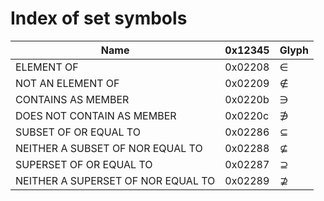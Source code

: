 # Index of set symbols

Name                                            | 0x12345 | Glyph
------------------------------------------------|---------|------------------
ELEMENT OF                                      | 0x02208 | ∈
NOT AN ELEMENT OF                               | 0x02209 | ∉
CONTAINS AS MEMBER                              | 0x0220b | ∋
DOES NOT CONTAIN AS MEMBER                      | 0x0220c | ∌
SUBSET OF OR EQUAL TO                           | 0x02286 | ⊆
NEITHER A SUBSET OF NOR EQUAL TO                | 0x02288 | ⊈
SUPERSET OF OR EQUAL TO                         | 0x02287 | ⊇
NEITHER A SUPERSET OF NOR EQUAL TO              | 0x02289 | ⊉
